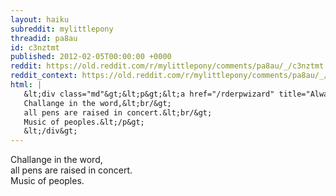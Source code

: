 ```yaml
---
layout: haiku
subreddit: mylittlepony
threadid: pa8au
id: c3nztmt
published: 2012-02-05T00:00:00 +0000
reddit: https://old.reddit.com/r/mylittlepony/comments/pa8au/_/c3nztmt
reddit_context: https://old.reddit.com/r/mylittlepony/comments/pa8au/_/c3nztmt?context=3
html: |
   &lt;div class="md"&gt;&lt;p&gt;&lt;a href="/rderpwizard" title="Always Relevant / Bodhisattva Warrior / Paper Bag Princess"&gt;&lt;/a&gt;
   Challange in the word,&lt;br/&gt;
   all pens are raised in concert.&lt;br/&gt;
   Music of peoples.&lt;/p&gt;
   &lt;/div&gt;
---
```


[](/rderpwizard "Always Relevant / Bodhisattva Warrior / Paper Bag Princess")
Challange in the word,  
all pens are raised in concert.  
Music of peoples.